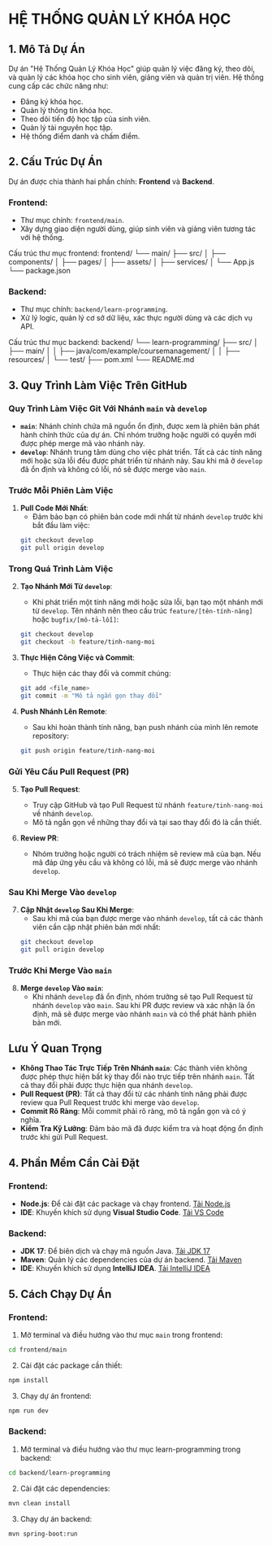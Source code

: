 # HỆ THỐNG QUẢN LÝ KHÓA HỌC

## 1. Mô Tả Dự Án

Dự án "Hệ Thống Quản Lý Khóa Học" giúp quản lý việc đăng ký, theo dõi, và quản lý các khóa học cho sinh viên, giảng viên và quản trị viên. Hệ thống cung cấp các chức năng như:

- Đăng ký khóa học.
- Quản lý thông tin khóa học.
- Theo dõi tiến độ học tập của sinh viên.
- Quản lý tài nguyên học tập.
- Hệ thống điểm danh và chấm điểm.

## 2. Cấu Trúc Dự Án

Dự án được chia thành hai phần chính: **Frontend** và **Backend**.

### **Frontend**:
- Thư mục chính: `frontend/main`.
- Xây dựng giao diện người dùng, giúp sinh viên và giảng viên tương tác với hệ thống.

Cấu trúc thư mục frontend:
frontend/ └── main/ ├── src/ │ ├── components/ │ ├── pages/ │ ├── assets/ │ ├── services/ │ └── App.js └── package.json

### **Backend**:
- Thư mục chính: `backend/learn-programming`.
- Xử lý logic, quản lý cơ sở dữ liệu, xác thực người dùng và các dịch vụ API.

Cấu trúc thư mục backend:
backend/ └── learn-programming/ ├── src/ │ ├── main/ │ │ ├── java/com/example/coursemanagement/ │ │ ├── resources/ │ └── test/ ├── pom.xml └── README.md

## 3. Quy Trình Làm Việc Trên GitHub

### Quy Trình Làm Việc Git Với Nhánh `main` và `develop`

- **`main`**: Nhánh chính chứa mã nguồn ổn định, được xem là phiên bản phát hành chính thức của dự án. Chỉ nhóm trưởng hoặc người có quyền mới được phép merge mã vào nhánh này.
- **`develop`**: Nhánh trung tâm dùng cho việc phát triển. Tất cả các tính năng mới hoặc sửa lỗi đều được phát triển từ nhánh này. Sau khi mã ở `develop` đã ổn định và không có lỗi, nó sẽ được merge vào `main`.

### Trước Mỗi Phiên Làm Việc
1. **Pull Code Mới Nhất**:
    - Đảm bảo bạn có phiên bản code mới nhất từ nhánh `develop` trước khi bắt đầu làm việc:
    ```bash
    git checkout develop
    git pull origin develop
    ```

### Trong Quá Trình Làm Việc

2. **Tạo Nhánh Mới Từ `develop`**:
    - Khi phát triển một tính năng mới hoặc sửa lỗi, bạn tạo một nhánh mới từ `develop`. Tên nhánh nên theo cấu trúc `feature/[tên-tính-năng]` hoặc `bugfix/[mô-tả-lỗi]`:
    ```bash
    git checkout develop
    git checkout -b feature/tinh-nang-moi
    ```

3. **Thực Hiện Công Việc và Commit**:
    - Thực hiện các thay đổi và commit chúng:
    ```bash
    git add <file_name>
    git commit -m "Mô tả ngắn gọn thay đổi"
    ```

4. **Push Nhánh Lên Remote**:
    - Sau khi hoàn thành tính năng, bạn push nhánh của mình lên remote repository:
    ```bash
    git push origin feature/tinh-nang-moi
    ```

### Gửi Yêu Cầu Pull Request (PR)

5. **Tạo Pull Request**:
    - Truy cập GitHub và tạo Pull Request từ nhánh `feature/tinh-nang-moi` về nhánh `develop`.
    - Mô tả ngắn gọn về những thay đổi và tại sao thay đổi đó là cần thiết.

6. **Review PR**:
    - Nhóm trưởng hoặc người có trách nhiệm sẽ review mã của bạn. Nếu mã đáp ứng yêu cầu và không có lỗi, mã sẽ được merge vào nhánh `develop`.

### Sau Khi Merge Vào `develop`

7. **Cập Nhật `develop` Sau Khi Merge**:
    - Sau khi mã của bạn được merge vào nhánh `develop`, tất cả các thành viên cần cập nhật phiên bản mới nhất:
    ```bash
    git checkout develop
    git pull origin develop
    ```

### Trước Khi Merge Vào `main`

8. **Merge `develop` Vào `main`**:
    - Khi nhánh `develop` đã ổn định, nhóm trưởng sẽ tạo Pull Request từ nhánh `develop` vào `main`. Sau khi PR được review và xác nhận là ổn định, mã sẽ được merge vào nhánh `main` và có thể phát hành phiên bản mới.

## Lưu Ý Quan Trọng

- **Không Thao Tác Trực Tiếp Trên Nhánh `main`**: Các thành viên không được phép thực hiện bất kỳ thay đổi nào trực tiếp trên nhánh `main`. Tất cả thay đổi phải được thực hiện qua nhánh `develop`.
- **Pull Request (PR)**: Tất cả thay đổi từ các nhánh tính năng phải được review qua Pull Request trước khi merge vào `develop`.
- **Commit Rõ Ràng**: Mỗi commit phải rõ ràng, mô tả ngắn gọn và có ý nghĩa.
- **Kiểm Tra Kỹ Lưỡng**: Đảm bảo mã đã được kiểm tra và hoạt động ổn định trước khi gửi Pull Request.

## 4. Phần Mềm Cần Cài Đặt

### **Frontend**:
- **Node.js**: Để cài đặt các package và chạy frontend. [Tải Node.js](https://nodejs.org)
- **IDE**: Khuyến khích sử dụng **Visual Studio Code**. [Tải VS Code](https://code.visualstudio.com)

### **Backend**:
- **JDK 17**: Để biên dịch và chạy mã nguồn Java. [Tải JDK 17](https://www.oracle.com/java/technologies/javase-jdk17-downloads.html)
- **Maven**: Quản lý các dependencies của dự án backend. [Tải Maven](https://maven.apache.org)
- **IDE**: Khuyến khích sử dụng **IntelliJ IDEA**. [Tải IntelliJ IDEA](https://www.jetbrains.com/idea)

## 5. Cách Chạy Dự Án

### **Frontend**:
1. Mở terminal và điều hướng vào thư mục `main` trong frontend:
 ```bash
 cd frontend/main
 ```

2. Cài đặt các package cần thiết:
 ```bash
npm install
```

3. Chạy dự án frontend:
 ```bash
npm run dev
 ```

### **Backend**:
1. Mở terminal và điều hướng vào thư mục learn-programming trong backend:
 ```bash
cd backend/learn-programming
 ```
2. Cài đặt các dependencies:
 ```bash
mvn clean install
 ```
3. Chạy dự án backend:
 ```bash
mvn spring-boot:run
 ```